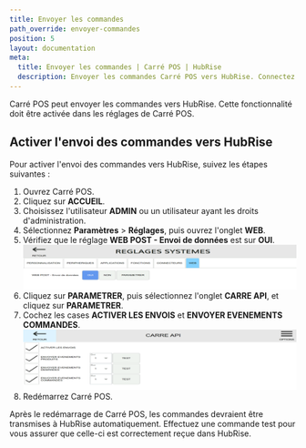 ```yaml
---
title: Envoyer les commandes
path_override: envoyer-commandes
position: 5
layout: documentation
meta:
  title: Envoyer les commandes | Carré POS | HubRise
  description: Envoyer les commandes Carré POS vers HubRise. Connectez vos apps et synchronisez vos données.
---
```


Carré POS peut envoyer les commandes vers HubRise. Cette fonctionnalité doit être activée dans les réglages de Carré POS.

## Activer l'envoi des commandes vers HubRise

Pour activer l'envoi des commandes vers HubRise, suivez les étapes suivantes :

1. Ouvrez Carré POS.
1. Cliquez sur **ACCUEIL**.
1. Choisissez l'utilisateur **ADMIN** ou un utilisateur ayant les droits d'administration.
1. Sélectionnez **Paramètres** > **Réglages**, puis ouvrez l'onglet **WEB**.
1. Vérifiez que le réglage **WEB POST - Envoi de données** est sur **OUI**.
   ![Envoyer les commandes - WEB POST - Envoi de données](./images/015-carre-pos-system-settings.png)
1. Cliquez sur **PARAMETRER**, puis sélectionnez l'onglet **CARRE API**, et cliquez sur **PARAMETRER**.
1. Cochez les cases **ACTIVER LES ENVOIS** et **ENVOYER EVENEMENTS COMMANDES**.
   ![Envoyer les commandes - Carré API](./images/016-carre-pos-api.png)
1. Redémarrez Carré POS.

Après le redémarrage de Carré POS, les commandes devraient être transmises à HubRise automatiquement. Effectuez une commande test pour vous assurer que celle-ci est correctement reçue dans HubRise.
